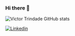 ### Hi there 👋

![Victor Trindade GitHub stats](https://github-readme-stats.vercel.app/api?username=vTrindadev&show_icons=true&theme=radical)

[![Linkedin](https://img.shields.io/badge/LinkedIn-0077B5?style=for-the-badge&logo=linkedin&logoColor=white)](www.linkedin.com/in/victor-trindade-616037260)

